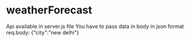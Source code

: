 # weatherForecast
Api available in server.js file
You have to pass data in body in json format
req.body: {"city":"new delhi"}
